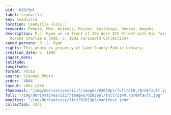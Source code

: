```yaml
---
pid: '02029pl'
label: Leadville
key: leadville
location: Leadville (Colo.)
keywords: People, Men, Animals, Horses, Buildings, Houses, Wagons
description: P.J. Ryan on in front of 226 West 8th Street with his Twin Lakes Hack,
  horses Charlie & Chab, c. 1892 (Griswold Collection)
named_persons: P. J. Ryan
rights: This photo is property of Lake County Public Library.
creation_date: c. 1892
ingest_date: 
latitude: 
longitude: 
format: Photo
source: Scanned Photo
order: '4044'
layout: cmhc_item
thumbnail: "/img/derivatives/iiif/images/02029pl/full/250,/0/default.jpg"
full: "/img/derivatives/iiif/images/02029pl/full/1140,/0/default.jpg"
manifest: "/img/derivatives/iiif/02029pl/manifest.json"
collection: cmhc
---
```

